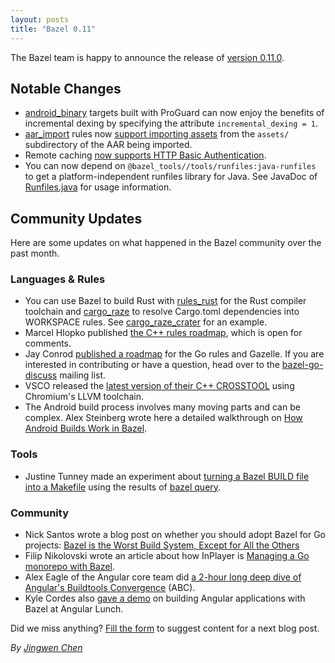 ```yaml
---
layout: posts
title: "Bazel 0.11"
---
```


The Bazel team is happy to announce the release of [version 0.11.0](https://github.com/bazelbuild/bazel/releases/tag/0.11.0).

## Notable Changes

* [android_binary](https://docs.bazel.build/versions/master/be/android.html#android_binary) targets built with ProGuard can now enjoy the benefits of incremental dexing by specifying the attribute `incremental_dexing = 1`.
* [aar_import](https://docs.bazel.build/versions/master/be/android.html#aar_import) rules now [support importing assets](https://github.com/bazelbuild/bazel/issues/4439) from the `assets/` subdirectory of the AAR being imported.
* Remote caching [now supports HTTP Basic Authentication](https://github.com/bazelbuild/bazel/commit/cf3f81aef7c32019d70cbce218a64a03276268f0).
* You can now depend on `@bazel_tools//tools/runfiles:java-runfiles` to get a platform-independent runfiles library for Java. See JavaDoc of [Runfiles.java](https://github.com/bazelbuild/bazel/blob/master/src/tools/runfiles/java/com/google/devtools/build/runfiles/Runfiles.java) for usage information.

## Community Updates

Here are some updates on what happened in the Bazel community over the past month.

### Languages & Rules

*   You can use Bazel to build Rust with [rules_rust](https://github.com/bazelbuild/rules_rust) for the Rust compiler toolchain and [cargo_raze](https://github.com/google/cargo-raze) to resolve Cargo.toml dependencies into WORKSPACE rules. See [cargo_raze_crater](https://github.com/acmcarther/cargo-raze-crater) for an
example.
*   Marcel Hlopko published [the C++ rules roadmap](https://docs.google.com/document/d/1K3Dq1JDDWjGtvTyFcIwy_-Crm7ZuD9FzSxjDawDhJRA/edit#heading=h.feujy6f2j7mi), which is open for comments.
*   Jay Conrod [published a roadmap](https://github.com/bazelbuild/rules_go/blob/master/roadmap.rst) for the Go rules and Gazelle. If you are interested in contributing or have a question, head over to the [bazel-go-discuss](https://groups.google.com/forum/#!forum/bazel-go-discuss) mailing list.
*   VSCO released the [latest version of their C++ CROSSTOOL](https://github.com/vsco/bazel-toolchains) using Chromium's LLVM toolchain.
*   The Android build process involves many moving parts and can be complex.  Alex Steinberg wrote here a detailed walkthrough on [How Android Builds Work in Bazel](https://blog.bazel.build/2018/02/14/how-android-builds-work-in-bazel.html).

### Tools

*   Justine Tunney made an experiment about [turning a Bazel BUILD file into a Makefile](https://gist.github.com/jart/082b1078a065b79949508bbe1b7d8ef0) using the results of [bazel query](https://docs.bazel.build/versions/master/query-how-to.html).

### Community

*   Nick Santos wrote a blog post on whether you should adopt Bazel for Go projects: [Bazel is the Worst Build System, Except for All the Others](https://medium.com/windmill-engineering/bazel-is-the-worst-build-system-except-for-all-the-others-b369396a9e26)
*   Filip Nikolovski wrote an article about how InPlayer is [Managing a Go monorepo with Bazel](https://filipnikolovski.com/managing-go-monorepo-with-bazel/).
*   Alex Eagle of the Angular core team did [a 2-hour long deep dive of Angular's Buildtools Convergence](https://www.youtube.com/watch?v=z9Q_2N9oaG8) (ABC).
*   Kyle Cordes also [gave a demo](https://www.youtube.com/watch?v=KmaE6z_ECRg) on building Angular applications with Bazel at Angular Lunch.

Did we miss anything? [Fill the form](https://docs.google.com/forms/d/e/1FAIpQLSde7NGMKA1xK2RZnOLk8XKm3A-Y09guJAFrkX35RCJxn3RB4w/viewform?usp=sf_link) to suggest content for a next blog post.

*By [Jingwen Chen](https://github.com/jin)*
